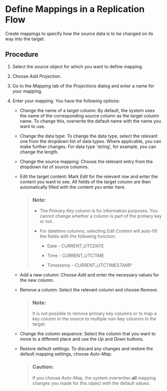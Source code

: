 <!-- loio2c7948fdd1a14105a27d0c03af82a56b -->

# Define Mappings in a Replication Flow

Create mappings to specify how the source data is to be changed on its way into the target.



## Procedure

1.  Select the source object for which you want to define mapping.

2.  Choose *Add Projection*.

3.  Go to the *Mapping* tab of the *Projections* dialog and enter a name for your mapping.

4.  Enter your mapping. You have the following options:

    -   Change the name of a target column: By default, the system uses the name of the corresponding source column as the target column name. To change this, overwrite the default name with the name you want to use.

    -   Change the data type: To change the data type, select the relevant one from the dropdown list of data types. Where applicable, you can make further changes. For data type 'string', for example, you can change the length.

    -   Change the source mapping: Choose the relevant entry from the dropdown list of source columns.

    -   Edit the target content: Mark *Edit* for the relevant row and enter the content you want to see. All fields of the target column are then automatically filled with the content you enter here.

        > ### Note:  
        > -   The *Primary Key* column is for information purposes. You cannot change whether a column is part of the primary key or not.
        > -   For datetime columns, selecting *Edit Content* will auto-fill the fields with the following function:
        > 
        >     -   Date - CURRENT\_UTCDATE
        > 
        >     -   Time - CURRENT\_UTCTIME
        >     -   Timestamp - CURRENT\_UTCTIMESTAMP

    -   Add a new column: Choose *Add* and enter the necessary values for the new column.

    -   Remove a column: Select the relevant column and choose *Remove*.

        > ### Note:  
        > It is not possible to remove primary key columns or to map a key column in the source to multiple non-key columns in the target.

    -   Change the column sequence: Select the column that you want to move to a different place and use the *Up* and *Down* buttons.
    -   Restore default settings: To discard any changes and restore the default mapping settings, choose *Auto-Map*.

        > ### Caution:  
        > If you choose *Auto-Map*, the system overwrites **all** mapping changes you made for this object with the default values.



